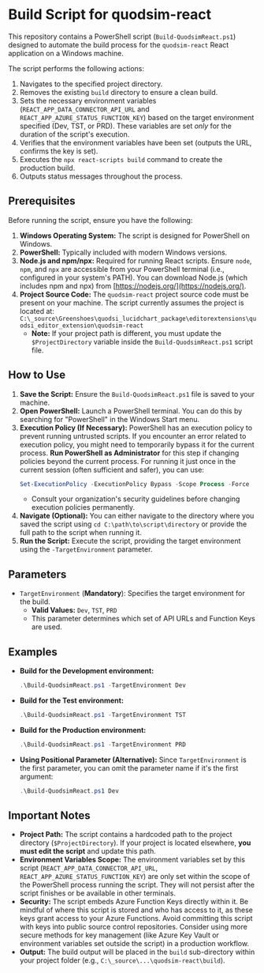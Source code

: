 # Build Script for quodsim-react

This repository contains a PowerShell script (`Build-QuodsimReact.ps1`) designed to automate the build process for the `quodsim-react` React application on a Windows machine.

The script performs the following actions:
1.  Navigates to the specified project directory.
2.  Removes the existing `build` directory to ensure a clean build.
3.  Sets the necessary environment variables (`REACT_APP_DATA_CONNECTOR_API_URL` and `REACT_APP_AZURE_STATUS_FUNCTION_KEY`) based on the target environment specified (Dev, TST, or PRD). These variables are set *only* for the duration of the script's execution.
4.  Verifies that the environment variables have been set (outputs the URL, confirms the key is set).
5.  Executes the `npx react-scripts build` command to create the production build.
6.  Outputs status messages throughout the process.

## Prerequisites

Before running the script, ensure you have the following:

1.  **Windows Operating System:** The script is designed for PowerShell on Windows.
2.  **PowerShell:** Typically included with modern Windows versions.
3.  **Node.js and npm/npx:** Required for running React scripts. Ensure `node`, `npm`, and `npx` are accessible from your PowerShell terminal (i.e., configured in your system's PATH). You can download Node.js (which includes npm and npx) from [https://nodejs.org/](https://nodejs.org/).
4.  **Project Source Code:** The `quodsim-react` project source code must be present on your machine. The script currently assumes the project is located at:
    `C:\_source\Greenshoes\quodsi_lucidchart_package\editorextensions\quodsi_editor_extension\quodsim-react`
    * **Note:** If your project path is different, you must update the `$ProjectDirectory` variable inside the `Build-QuodsimReact.ps1` script file.

## How to Use

1.  **Save the Script:** Ensure the `Build-QuodsimReact.ps1` file is saved to your machine.
2.  **Open PowerShell:** Launch a PowerShell terminal. You can do this by searching for "PowerShell" in the Windows Start menu.
3.  **Execution Policy (If Necessary):** PowerShell has an execution policy to prevent running untrusted scripts. If you encounter an error related to execution policy, you might need to temporarily bypass it for the current process. **Run PowerShell as Administrator** for this step if changing policies beyond the current process. For running it just once in the current session (often sufficient and safer), you can use:
    ```powershell
    Set-ExecutionPolicy -ExecutionPolicy Bypass -Scope Process -Force
    ```
    * Consult your organization's security guidelines before changing execution policies permanently.
4.  **Navigate (Optional):** You can either navigate to the directory where you saved the script using `cd C:\path\to\script\directory` or provide the full path to the script when running it.
5.  **Run the Script:** Execute the script, providing the target environment using the `-TargetEnvironment` parameter.

## Parameters

* `TargetEnvironment` (**Mandatory**): Specifies the target environment for the build.
    * **Valid Values:** `Dev`, `TST`, `PRD`
    * This parameter determines which set of API URLs and Function Keys are used.

## Examples

* **Build for the Development environment:**
    ```powershell
    .\Build-QuodsimReact.ps1 -TargetEnvironment Dev
    ```

* **Build for the Test environment:**
    ```powershell
    .\Build-QuodsimReact.ps1 -TargetEnvironment TST
    ```

* **Build for the Production environment:**
    ```powershell
    .\Build-QuodsimReact.ps1 -TargetEnvironment PRD
    ```

* **Using Positional Parameter (Alternative):** Since `TargetEnvironment` is the first parameter, you can omit the parameter name if it's the first argument:
    ```powershell
    .\Build-QuodsimReact.ps1 Dev
    ```

## Important Notes

* **Project Path:** The script contains a hardcoded path to the project directory (`$ProjectDirectory`). If your project is located elsewhere, **you must edit the script** and update this path.
* **Environment Variables Scope:** The environment variables set by this script (`REACT_APP_DATA_CONNECTOR_API_URL`, `REACT_APP_AZURE_STATUS_FUNCTION_KEY`) are only set within the scope of the PowerShell process running the script. They will not persist after the script finishes or be available in other terminals.
* **Security:** The script embeds Azure Function Keys directly within it. Be mindful of where this script is stored and who has access to it, as these keys grant access to your Azure Functions. Avoid committing this script with keys into public source control repositories. Consider using more secure methods for key management (like Azure Key Vault or environment variables set outside the script) in a production workflow.
* **Output:** The build output will be placed in the `build` sub-directory within your project folder (e.g., `C:\_source\...\quodsim-react\build`).
